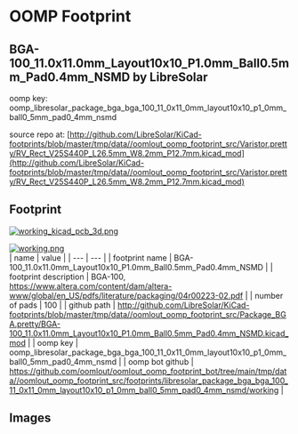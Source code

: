 # OOMP Footprint  
## BGA-100_11.0x11.0mm_Layout10x10_P1.0mm_Ball0.5mm_Pad0.4mm_NSMD  by LibreSolar  
  
oomp key: oomp_libresolar_package_bga_bga_100_11_0x11_0mm_layout10x10_p1_0mm_ball0_5mm_pad0_4mm_nsmd  
  
source repo at: [http://github.com/LibreSolar/KiCad-footprints/blob/master/tmp/data//oomlout_oomp_footprint_src/Varistor.pretty/RV_Rect_V25S440P_L26.5mm_W8.2mm_P12.7mm.kicad_mod](http://github.com/LibreSolar/KiCad-footprints/blob/master/tmp/data//oomlout_oomp_footprint_src/Varistor.pretty/RV_Rect_V25S440P_L26.5mm_W8.2mm_P12.7mm.kicad_mod)  
## Footprint  
  
[![working_kicad_pcb_3d.png](working_kicad_pcb_3d_600.png)](working_kicad_pcb_3d.png)  
  
[![working.png](working_600.png)](working.png)  
| name | value | 
| --- | --- | 
| footprint name | BGA-100_11.0x11.0mm_Layout10x10_P1.0mm_Ball0.5mm_Pad0.4mm_NSMD | 
| footprint description | BGA-100, https://www.altera.com/content/dam/altera-www/global/en_US/pdfs/literature/packaging/04r00223-02.pdf | 
| number of pads | 100 | 
| github path | http://github.com/LibreSolar/KiCad-footprints/blob/master/tmp/data//oomlout_oomp_footprint_src/Package_BGA.pretty/BGA-100_11.0x11.0mm_Layout10x10_P1.0mm_Ball0.5mm_Pad0.4mm_NSMD.kicad_mod | 
| oomp key | oomp_libresolar_package_bga_bga_100_11_0x11_0mm_layout10x10_p1_0mm_ball0_5mm_pad0_4mm_nsmd | 
| oomp bot github | https://github.com/oomlout/oomlout_oomp_footprint_bot/tree/main/tmp/data//oomlout_oomp_footprint_src/footprints/libresolar_package_bga_bga_100_11_0x11_0mm_layout10x10_p1_0mm_ball0_5mm_pad0_4mm_nsmd/working | 
## Images  
